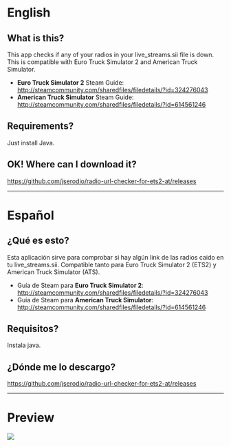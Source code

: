 # English
## What is this?
This app checks if any of your radios in your live_streams.sii file is down. This is compatible with Euro Truck Simulator 2 and American Truck Simulator.  
- **Euro Truck Simulator 2** Steam Guide: http://steamcommunity.com/sharedfiles/filedetails/?id=324276043  
- **American Truck Simulator** Steam Guide: http://steamcommunity.com/sharedfiles/filedetails/?id=614561246

## Requirements?
Just install Java.
## OK! Where can I download it?
https://github.com/jserodio/radio-url-checker-for-ets2-at/releases
***
# Español
## ¿Qué es esto?
Esta aplicación sirve para comprobar si hay algún link de las radios caido en tu live_streams.sii. Compatible tanto para Euro Truck Simulator 2 (ETS2) y American Truck Simulator (ATS).  
- Guía de Steam para **Euro Truck Simulator 2**: http://steamcommunity.com/sharedfiles/filedetails/?id=324276043  
- Guía de Steam para **American Truck Simulator**: http://steamcommunity.com/sharedfiles/filedetails/?id=614561246

## Requisitos?
Instala java.
## ¿Dónde me lo descargo?
https://github.com/jserodio/radio-url-checker-for-ets2-at/releases
***
# Preview
![](http://images.akamai.steamusercontent.com/ugc/313368966859902212/EC4A984BDA04983437047AA1E8FBD4895556F3C1/)
